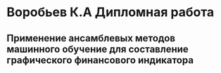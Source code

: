 # Воробьев К.А Дипломная работа 

## Применение ансамблевых методов машинного обучение для составление графического финансового индикатора
